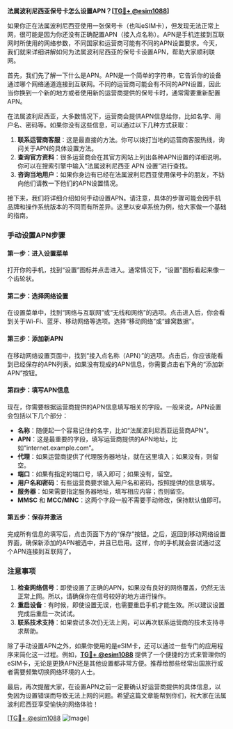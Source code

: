 **法属波利尼西亚保号卡怎么设置APN？[[TG💪+ @esim1088](https://t.me/s/esim1088)]**

如果你正在法属波利尼西亚使用一张保号卡（也叫eSIM卡），但发现无法正常上网，很可能是因为你还没有正确配置APN（接入点名称）。APN是手机连接到互联网时所使用的网络参数，不同国家和运营商可能有不同的APN设置要求。今天，我们就来详细讲解如何为法属波利尼西亚的保号卡设置APN，帮助大家顺利联网。

首先，我们先了解一下什么是APN。APN是一个简单的字符串，它告诉你的设备通过哪个网络通道连接到互联网。不同的运营商可能会有不同的APN设置，因此当你换到一个新的地方或者使用新的运营商提供的保号卡时，通常需要重新配置APN。

在法属波利尼西亚，大多数情况下，运营商会提供APN信息给你，比如名字、用户名、密码等。如果你没有这些信息，可以通过以下几种方式获取：

1. **联系运营商客服**：这是最直接的方法。你可以拨打当地的运营商客服热线，询问关于APN的具体设置方法。
2. **查询官方资料**：很多运营商会在其官方网站上列出各种APN设置的详细说明。你可以在搜索引擎中输入“法属波利尼西亚 APN 设置”进行查找。
3. **咨询当地用户**：如果你身边有已经在法属波利尼西亚使用保号卡的朋友，不妨向他们请教一下他们的APN设置情况。

接下来，我们将详细介绍如何手动设置APN。请注意，具体的步骤可能会因手机品牌和操作系统版本的不同而有所差异。这里以安卓系统为例，给大家做一个基础的指南。

### 手动设置APN步骤

#### 第一步：进入设置菜单
打开你的手机，找到“设置”图标并点击进入。通常情况下，“设置”图标看起来像一个齿轮状。

#### 第二步：选择网络设置
在设置菜单中，找到“网络与互联网”或“无线和网络”的选项。点击进入后，你会看到关于Wi-Fi、蓝牙、移动网络等选项。选择“移动网络”或“蜂窝数据”。

#### 第三步：添加新APN
在移动网络设置页面中，找到“接入点名称（APN）”的选项。点击后，你应该能看到已经保存的APN列表。如果没有现成的APN信息，你需要点击右下角的“添加新APN”按钮。

#### 第四步：填写APN信息
现在，你需要根据运营商提供的APN信息填写相关的字段。一般来说，APN设置会包括以下几个部分：
- **名称**：随便起一个容易记住的名字，比如“法属波利尼西亚运营商APN”。
- **APN**：这是最重要的字段，填写运营商提供的APN地址，比如“internet.example.com”。
- **代理**：如果运营商提供了代理服务器地址，就在这里填入；如果没有，则留空。
- **端口**：如果有指定的端口号，填入即可；如果没有，留空。
- **用户名和密码**：有些运营商要求输入用户名和密码，按照提供的信息填写。
- **服务器**：如果需要指定服务器地址，填写相应内容；否则留空。
- **MMSC** 和 **MCC/MNC**：这两个字段一般不需要手动修改，保持默认值即可。

#### 第五步：保存并激活
完成所有信息的填写后，点击页面下方的“保存”按钮。之后，返回到移动网络设置界面，确保新添加的APN被选中，并且已启用。这样，你的手机就会尝试通过这个APN连接到互联网了。

### 注意事项

1. **检查网络信号**：即使设置了正确的APN，如果没有良好的网络覆盖，仍然无法正常上网。所以，请确保你在信号较好的地方进行操作。
2. **重启设备**：有时候，即使设置无误，也需要重启手机才能生效。所以建议设置完成后重启一次试试。
3. **联系技术支持**：如果尝试多次仍无法上网，可以再次联系运营商的技术支持寻求帮助。

除了手动设置APN之外，如果你使用的是eSIM卡，还可以通过一些专门的应用程序来简化这一过程。例如，**[TG💪+ @esim1088](https://t.me/s/esim1088)** 提供了一个便捷的方式来管理你的eSIM卡，无论是更换APN还是其他设置都非常方便。推荐给那些经常出国旅行或者需要频繁切换网络环境的人士。

最后，再次提醒大家，在设置APN之前一定要确认好运营商提供的具体信息，以免因为设置错误而导致无法上网的问题。希望这篇文章能帮到你们，祝大家在法属波利尼西亚享受愉快的网络体验！

[[TG💪+ @esim1088](https://t.me/s/esim1088) ![Image](https://i.postimg.cc/4NQfJmqS/Snipaste-2025-05-13-00-14-12.png)]
